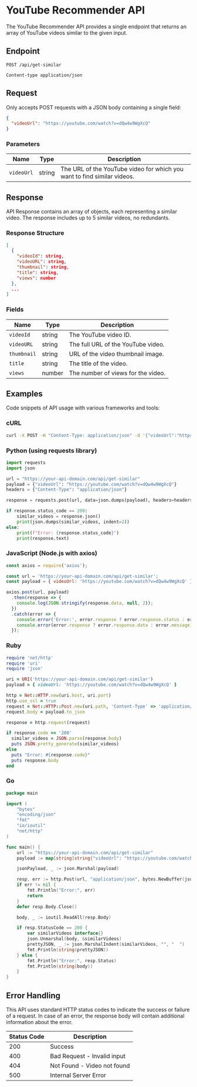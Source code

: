 # YouTube Recommender API

The YouTube Recommender API provides a single endpoint that returns an array of YouTube videos similar to the given input.

## Endpoint

`POST /api/get-similar`

`Content-type application/json`

## Request

Only accepts POST requests with a JSON body containing a single field:

```json
{
  "videoUrl": "https://youtube.com/watch?v=dQw4w9WgXcQ"
}
```

### Parameters

| Name | Type | Description |
|------|------|-------------|
| `videoUrl` | string | The URL of the YouTube video for which you want to find similar videos. |

## Response

API Response contains an array of objects, each representing a similar video. The response includes up to 5 similar videos, no redundants.

### Response Structure

```json
[
  {
    "videoId": string,
    "videoURL": string,
    "thumbnail": string,
    "title": string,
    "views": number
  },
  ...
]
```

### Fields

| Name | Type | Description |
|------|------|-------------|
| `videoId` | string | The YouTube video ID. |
| `videoURL` | string | The full URL of the YouTube video. |
| `thumbnail` | string | URL of the video thumbnail image. |
| `title` | string | The title of the video. |
| `views` | number | The number of views for the video. |

## Examples

Code snippets of API usage with various frameworks and tools:

### cURL

```bash
curl -X POST -H "Content-Type: application/json" -d '{"videoUrl":"https://youtube.com/watch?v=dQw4w9WgXcQ"}' https://your-api-domain.com/api/get-similar
```

### Python (using requests library)

```python
import requests
import json

url = "https://your-api-domain.com/api/get-similar"
payload = {"videoUrl": "https://youtube.com/watch?v=dQw4w9WgXcQ"}
headers = {"Content-Type": "application/json"}

response = requests.post(url, data=json.dumps(payload), headers=headers)

if response.status_code == 200:
    similar_videos = response.json()
    print(json.dumps(similar_videos, indent=2))
else:
    print(f"Error: {response.status_code}")
    print(response.text)
```

### JavaScript (Node.js with axios)

```javascript
const axios = require('axios');

const url = 'https://your-api-domain.com/api/get-similar';
const payload = { videoUrl: 'https://youtube.com/watch?v=dQw4w9WgXcQ' };

axios.post(url, payload)
  .then(response => {
    console.log(JSON.stringify(response.data, null, 2));
  })
  .catch(error => {
    console.error('Error:', error.response ? error.response.status : error.message);
    console.error(error.response ? error.response.data : error.message);
  });
```

### Ruby

```ruby
require 'net/http'
require 'uri'
require 'json'

uri = URI('https://your-api-domain.com/api/get-similar')
payload = { videoUrl: 'https://youtube.com/watch?v=dQw4w9WgXcQ' }

http = Net::HTTP.new(uri.host, uri.port)
http.use_ssl = true
request = Net::HTTP::Post.new(uri.path, 'Content-Type' => 'application/json')
request.body = payload.to_json

response = http.request(request)

if response.code == '200'
  similar_videos = JSON.parse(response.body)
  puts JSON.pretty_generate(similar_videos)
else
  puts "Error: #{response.code}"
  puts response.body
end
```

### Go

```go
package main

import (
	"bytes"
	"encoding/json"
	"fmt"
	"io/ioutil"
	"net/http"
)

func main() {
	url := "https://your-api-domain.com/api/get-similar"
	payload := map[string]string{"videoUrl": "https://youtube.com/watch?v=dQw4w9WgXcQ"}

	jsonPayload, _ := json.Marshal(payload)

	resp, err := http.Post(url, "application/json", bytes.NewBuffer(jsonPayload))
	if err != nil {
		fmt.Println("Error:", err)
		return
	}
	defer resp.Body.Close()

	body, _ := ioutil.ReadAll(resp.Body)

	if resp.StatusCode == 200 {
		var similarVideos interface{}
		json.Unmarshal(body, &similarVideos)
		prettyJSON, _ := json.MarshalIndent(similarVideos, "", "  ")
		fmt.Println(string(prettyJSON))
	} else {
		fmt.Println("Error:", resp.Status)
		fmt.Println(string(body))
	}
}
```

## Error Handling

This API uses standard HTTP status codes to indicate the success or failure of a request. In case of an error, the response body will contain additional information about the error.

| Status Code | Description |
|-------------|-------------|
| 200 | Success |
| 400 | Bad Request - Invalid input |
| 404 | Not Found - Video not found |
| 500 | Internal Server Error |

